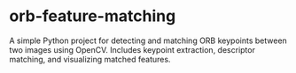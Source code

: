 # orb-feature-matching
A simple Python project for detecting and matching ORB keypoints between two images using OpenCV. Includes keypoint extraction, descriptor matching, and visualizing matched features.
